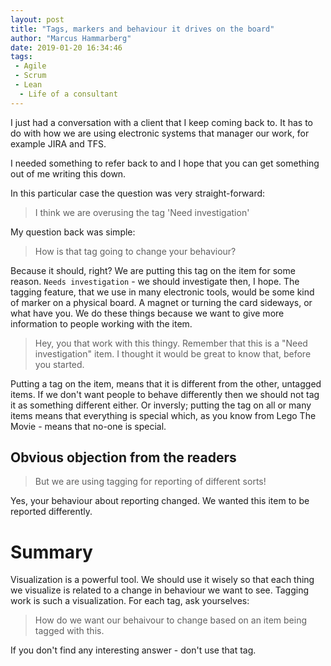 ```yaml
---
layout: post
title: "Tags, markers and behaviour it drives on the board"
author: "Marcus Hammarberg"
date: 2019-01-20 16:34:46
tags:
 - Agile
 - Scrum
 - Lean
  - Life of a consultant
---
```


I just had a conversation with a client that I keep coming back to. It has to do with how we are using electronic systems that manager our work, for example JIRA and TFS.

I needed something to refer back to and I hope that you can get something out of me writing this down.

<!-- excerpt-end -->

In this particular case the question was very straight-forward:

> I think we are overusing the tag 'Need investigation'

My question back was simple:

> How is that tag going to change your behaviour?

Because it should, right? We are putting this tag on the item for some reason. `Needs investigation` - we should investigate then, I hope. The tagging feature, that we use in many electronic tools, would be some kind of marker on a physical board. A magnet or turning the card sideways, or what have you. We do these things because we want to give more information to people working with the item.

> Hey, you that work with this thingy. Remember that this is a "Need investigation" item. I thought it would be great to know that, before you started.

Putting a tag on the item, means that it is different from the other, untagged items. If we don't want people to behave differently then we should not tag it as something different either. Or inversly; putting the tag on all or many items means that everything is special which, as you know from Lego The Movie - means that no-one is special.

## Obvious objection from the readers

> But we are using tagging for reporting of different sorts!

Yes, your behaviour about reporting changed. We wanted this item to be reported differently.

# Summary

Visualization is a powerful tool. We should use it wisely so that each thing we visualize is related to a change in behaviour we want to see. Tagging work is such a visualization. For each tag, ask yourselves:

> How do we want our behaivour to change based on an item being tagged with this.

If you don't find any interesting answer - don't use that tag.
